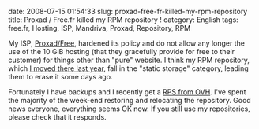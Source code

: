 date: 2008-07-15 01:54:33
slug: proxad-free-fr-killed-my-rpm-repository
title: Proxad / Free.fr killed my RPM repository !
category: English
tags: free.fr, Hosting, ISP, Mandriva, Proxad, Repository, RPM

My ISP, [Proxad/Free](http://free.fr), hardened its policy and do not allow any longer the use of the 10 GiB hosting (that they gracefully provide for free to their customer) for things other than "pure" website. I think my RPM repository, which [I moved there last year](http://kevin.deldycke.com/2007/02/repository-moved-thanks-to-apache-and-301-redirections/), fall in the "static storage" category, leading them to erase it some days ago.

Fortunately I have backups and I recently get a [RPS from OVH](http://www.ovh.co.uk/individual/products/rps1.xml). I've spent the majority of the week-end restoring and relocating the repository. Good news everyone, everything seems OK now. If you still use my repositories, please check that it responds.
